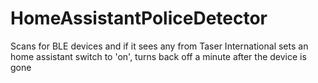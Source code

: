 # HomeAssistantPoliceDetector
Scans for BLE devices and if it sees any from Taser International sets an home assistant switch to 'on', turns back off a minute after the device is gone
